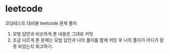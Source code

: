 # leetcode
코딩테스트 대비용 leetcode 문제 풀이

1. 모범 답안과 비슷하게 푼 내용은 그대로 커밋
2. 조금 다르게 푼 문제는 모범 답안과 나의 풀이를 함께 커밋 후 나의 풀이가 어디가 잘못 되었는지 회고하기.
